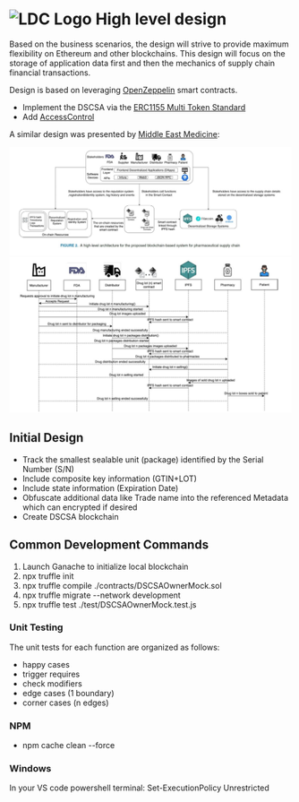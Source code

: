 # ![LDC Logo](99_images/LDC_32_32.ico) High level design

Based on the business scenarios, the design will strive to provide maximum flexibility on Ethereum and other blockchains.  This design will focus on the storage of application data first and then the mechanics of supply chain financial transactions.  

Design is based on leveraging [OpenZeppelin](https://docs.openzeppelin.com/contracts/4.x/) smart contracts.

- Implement the DSCSA via the [ERC1155 Multi Token Standard](https://docs.openzeppelin.com/contracts/4.x/erc1155)
- Add [AccessControl](https://docs.openzeppelin.com/contracts/4.x/api/access#AccessControl)

A similar design was presented by [Middle East Medicine](https://www.middleeastmedicalportal.com/a-blockchain-based-approach-for-drug-traceability-in-healthcare-supply-chain/):

![High Level Design](99_images/Design/2-high-level-architecture.jpg)
![Sequence Diagram](99_images/Design/3-Sequence-Diagram.jpg)

## Initial Design

- Track the smallest sealable unit (package) identified by the Serial Number (S/N)
- Include composite key information (GTIN+LOT)
- Include state information (Expiration Date)
- Obfuscate additional data like Trade name into the referenced Metadata which can encrypted if desired
- Create DSCSA blockchain

## Common Development Commands

1. Launch Ganache to initialize local blockchain
2. npx truffle init
3. npx truffle compile ./contracts/DSCSAOwnerMock.sol
4. npx truffle migrate --network development
5. npx truffle test ./test/DSCSAOwnerMock.test.js

### Unit Testing

The unit tests for each function are organized as follows:

- happy cases
- trigger requires
- check modifiers
- edge cases (1 boundary)
- corner cases (n edges)

### NPM

- npm cache clean --force

### Windows

In your VS code powershell terminal: Set-ExecutionPolicy Unrestricted
